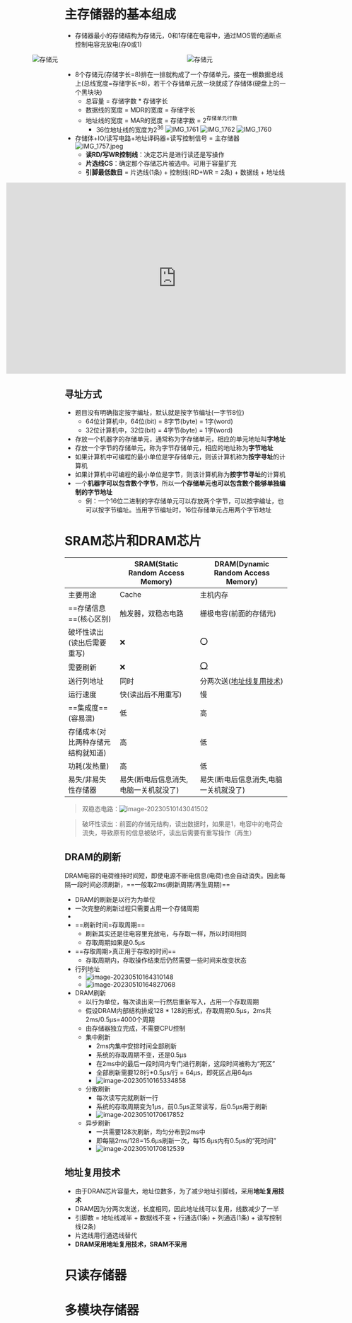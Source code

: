 # 主存储器的基本组成
- 存储器最小的存储结构为存储元，0和1存储在电容中，通过MOS管的通断点控制电容充放电(存0或1)
<div style="display: flex;justify-content: center;">
	<img style="min-width:300px;max-width: 40vw;margin-right: 50px;" src="../../assets/images/IMG_1758.jpeg" alt="存储元" />
  <img style="min-width:300px;max-width: 40vw;" src="../../assets/images/IMG_1759.jpeg" alt="存储元" />
</div>

- 8个存储元(存储字长=8)排在一排就构成了一个存储单元，接在一根数据总线上(总线宽度=存储字长=8)，若干个存储单元放一块就成了存储体(硬盘上的一个黑块块)
	- 总容量 = 存储字数 * 存储字长
	- 数据线的宽度 = MDR的宽度 = 存储字长
	- 地址线的宽度 = MAR的宽度 = 存储字数 = 2<sup>存储单元行数</sup>
		- 36位地址线的宽度为2<sup>36</sup>
		![IMG_1761](../../assets/images/IMG_1761.jpeg)
		![IMG_1762](../../assets/images/IMG_1762.jpeg)
		![IMG_1760](../../assets/images/IMG_1760.jpeg)
- 存储体+IO/读写电路+地址译码器+读写控制信号 = 主存储器
	![IMG_1757.jpeg](../../assets/images/IMG_1757.jpeg)
	- **读RD/写WR控制线**：决定芯片是进行读还是写操作
	- **片选线CS**：确定那个存储芯片被选中。可用于容量扩充
	- **引脚最低数目** = 片选线(1条) + 控制线(RD+WR = 2条) + 数据线 + 地址线 
<iframe src="https://player.bilibili.com/player.html?aid=570598432&bvid=BV1rz4y1Y738&cid=1114421215&page=1" scrolling="no" border="0" frameborder="no" framespacing="0" allowfullscreen="true" style="width: 80vw;height:45vw;margin: 0 calc((100% - 80vw) / 2);"></iframe>

## 寻址方式
- 题目没有明确指定按字编址，默认就是按字节编址(一字节8位)
	- 64位计算机中，64位(bit) = 8字节(byte) = 1字(word)
	- 32位计算机中，32位(bit) = 4字节(byte) = 1字(word)
- 存放一个机器字的存储单元，通常称为字存储单元，相应的单元地址叫**字地址**
- 存放一个字节的存储单元，称为字节存储单元，相应的地址称为**字节地址**
- 如果计算机中可编程的最小单位是字存储单元，则该计算机称为**按字寻址**的计算机
- 如果计算机中可编程的最小单位是字节，则该计算机称为**按字节寻址**的计算机
- 一个**机器字可以包含数个字节**，所以**一个存储单元也可以包含数个能够单独编制的字节地址**
  - 例：一个16位二进制的字存储单元可以存放两个字节，可以按字编址，也可以按字节编址。当用字节编址时，16位存储单元占用两个字节地址
# SRAM芯片和DRAM芯片

|                                    | SRAM(Static Random Access Memory)     | DRAM(Dynamic Random Access Memory)        |
| ---------------------------------- | ------------------------------------- | ----------------------------------------- |
| 主要用途                           | Cache                                 | 主机内存                                  |
| ==存储信息==(核心区别)             | 触发器，双稳态电路                    | 栅极电容(前面的存储元)                    |
| 破坏性读出(读出后需要重写)         | ❌                                     | ⭕️                                         |
| 需要刷新                           | ❌                                     | [⭕️](#DRAM的刷新)                          |
| 送行列地址                         | 同时                                  | 分两次送([地址线复用技术](#地址复用技术)) |
| 运行速度                           | 快(读出后不用重写)                    | 慢                                        |
| ==集成度==(容易混)                 | 低                                    | 高                                        |
| 存储成本(对比两种存储元结构就知道) | 高                                    | 低                                        |
| 功耗(发热量)                       | 高                                    | 低                                        |
| 易失/非易失性存储器                | 易失(断电后信息消失,电脑一关机就没了) | 易失(断电后信息消失,电脑一关机就没了)     |

> 双稳态电路：![image-20230510143041502](../../assets/images/image-20230510143041502.png)

> 破坏性读出：前面的存储元结构，读出数据时，如果是1，电容中的电荷会流失，导致原有的信息被破坏，读出后需要有重写操作（再生）

## DRAM的刷新

 DRAM电容的电荷维持时间短，即使电源不断电信息(电荷)也会自动消失。因此每隔一段时间必须刷新，==一般取2ms(刷新周期/再生周期)==

- DRAM的刷新是以行为为单位
- 一次完整的刷新过程只需要占用一个存储周期
- 
- ==刷新时间=存取周期==
  - 刷新其实还是往电容里充放电，与存取一样，所以时间相同
  - 存取周期如果是0.5μs
- ==存取周期>真正用于存取的时间==
  - 存取周期内，存取操作结束后仍然需要一些时间来改变状态
- 行列地址
  - ![image-20230510164310148](../../assets/images/image-20230510164310148.png)
  - ![image-20230510164827068](../../assets/images/image-20230510164827068.png)
- DRAM刷新
  - 以行为单位，每次读出来一行然后重新写入，占用一个存取周期
  - 假设DRAM内部结构排成128 * 128的形式，存取周期0.5μs，2ms共2ms/0.5μs=4000个周期
  - 由存储器独立完成，不需要CPU控制
  - 集中刷新
    - 2ms内集中安排时间全部刷新
    - 系统的存取周期不变，还是0.5μs
    - 在2ms中的最后一段时间内专门进行刷新，这段时间被称为“死区”
    - 全部刷新需要128行*0.5μs/行 = 64μs，即死区占用64μs
    - ![image-20230510165334858](../../assets/images/image-20230510165334858.png)
  - 分散刷新
    - 每次读写完就刷新一行
    - 系统的存取周期变为1μs，前0.5μs正常读写，后0.5μs用于刷新
    - ![image-20230510170617852](../../assets/images/image-20230510170617852.png)
  - 异步刷新
    - 一共需要128次刷新，均匀分布到2ms中
    - 即每隔2ms/128=15.6μs刷新一次，每15.6μs内有0.5μs的“死时间”
    - ![image-20230510170812539](../../assets/images/image-20230510170812539.png)

## 地址复用技术

- 由于DRAN芯片容量大，地址位数多，为了减少地址引脚线，采用**地址复用技术**
- DRAM因为分两次发送，长度相同，因此地址线可以复用，线数减少了一半
- 引脚数 = 地址线减半 + 数据线不变 + 行通选(1条) + 列通选(1条) + 读写控制线(2条)
- 片选线用行通选线替代
- **DRAM采用地址复用技术，SRAM不采用**

# 只读存储器



# 多模块存储器

 
